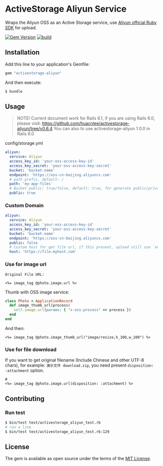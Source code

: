 # ActiveStorage Aliyun Service

Wraps the Aliyun OSS as an Active Storage service, use [Aliyun official Ruby SDK](https://github.com/aliyun/aliyun-oss-ruby-sdk) for upload.

[![Gem Version](https://badge.fury.io/rb/activestorage-aliyun.svg)](https://badge.fury.io/rb/activestorage-aliyun) [![build](https://github.com/huacnlee/activestorage-aliyun/workflows/build/badge.svg)](https://github.com/huacnlee/activestorage-aliyun/actions?query=workflow%3Abuild)

## Installation

Add this line to your application's Gemfile:

```ruby
gem "activestorage-aliyun"
```

And then execute:

```bash
$ bundle
```

## Usage

> NOTE! Current document work for Rails 6.1, if you are using Rails 6.0, please visit: https://github.com/huacnlee/activestorage-aliyun/tree/v0.6.4
> You can also to use activestorage-aliyun 1.0.0 in Rails 6.0

config/storage.yml

```yml
aliyun:
  service: Aliyun
  access_key_id: 'your-oss-access-key-id'
  access_key_secret: 'your-oss-access-key-secret'
  bucket: 'bucket-name'
  endpoint: 'https://oss-cn-beijing.aliyuncs.com'
  # path prefix, default: /
  path: 'my-app-files'
  # Bucket public: true/false, default: true, for generate public/private URL.
  public: true
```

### Custom Domain

```yml
aliyun:
  service: Aliyun
  access_key_id: 'your-oss-access-key-id'
  access_key_secret: 'your-oss-access-key-secret'
  bucket: 'bucket-name'
  endpoint: 'https://oss-cn-beijing.aliyuncs.com'
  public: false
  # Custom host for get file url, if this present, upload still use `endpoint`, but download url will use this.
  host: 'https://file.myhost.com'
```

### Use for image url

```erb
Original File URL:

<%= image_tag @photo.image.url %>
```

Thumb with OSS image service:

```rb
class Photo < ApplicationRecord
  def image_thumb_url(process)
    self.image.url(params: { "x-oss-process" => process })
  end
end
```

And then:

```erb
<%= image_tag @photo.image_thumb_url("image/resize,h_100,w_100") %>
```

### Use for file download

If you want to get original filename (Include Chinese and other UTF-8 chars), for example: `演示文件 download.zip`, you need present `disposition: :attachment` option.

```erb
#
<%= image_tag @photo.image.url(disposition: :attachment) %>
```

## Contributing

### Run test

```bash
$ bin/test test/activestorage_aliyun_test.rb
# run a line
$ bin/test test/activestorage_aliyun_test.rb:129
```

## License

The gem is available as open source under the terms of the [MIT License](https://opensource.org/licenses/MIT).
